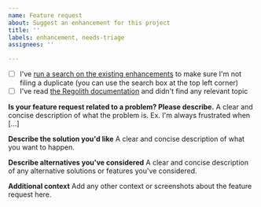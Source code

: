 ```yaml
---
name: Feature request
about: Suggest an enhancement for this project
title: ''
labels: enhancement, needs-triage
assignees: ''

---
```


- [ ] I've [run a search on the existing enhancements](https://help.github.com/en/github/searching-for-information-on-github/searching-issues-and-pull-requests) to make sure I'm not filing a duplicate (you can use the search box at the top left corner)
- [ ] I've read [the Regolith documentation](https://regolith-desktop.com) and didn't find any relevant topic

**Is your feature request related to a problem? Please describe.**
A clear and concise description of what the problem is. Ex. I'm always frustrated when [...]

**Describe the solution you'd like**
A clear and concise description of what you want to happen.

**Describe alternatives you've considered**
A clear and concise description of any alternative solutions or features you've considered.

**Additional context**
Add any other context or screenshots about the feature request here.
